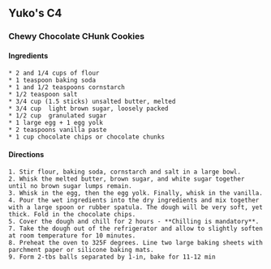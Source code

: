 ## Yuko's C4
### Chewy Chocolate CHunk Cookies


#### Ingredients

	* 2 and 1/4 cups of flour
	* 1 teaspoon baking soda
	* 1 and 1/2 teaspoons cornstarch
	* 1/2 teaspoon salt
	* 3/4 cup (1.5 sticks) unsalted butter, melted
	* 3/4 cup  light brown sugar, loosely packed
	* 1/2 cup  granulated sugar
	* 1 large egg + 1 egg yolk
	* 2 teaspoons vanilla paste 
	* 1 cup chocolate chips or chocolate chunks


#### Directions

	1. Stir flour, baking soda, cornstarch and salt in a large bowl. 
	2. Whisk the melted butter, brown sugar, and white sugar together until no brown sugar lumps remain.
	3. Whisk in the egg, then the egg yolk. Finally, whisk in the vanilla. 
	4. Pour the wet ingredients into the dry ingredients and mix together with a large spoon or rubber spatula. The dough will be very soft, yet thick. Fold in the chocolate chips.
	5. Cover the dough and chill for 2 hours - **Chilling is mandatory**.
	7. Take the dough out of the refrigerator and allow to slightly soften at room temperature for 10 minutes.
	8. Preheat the oven to 325F degrees. Line two large baking sheets with parchment paper or silicone baking mats. 
	9. Form 2-tbs balls separated by 1-in, bake for 11-12 min
